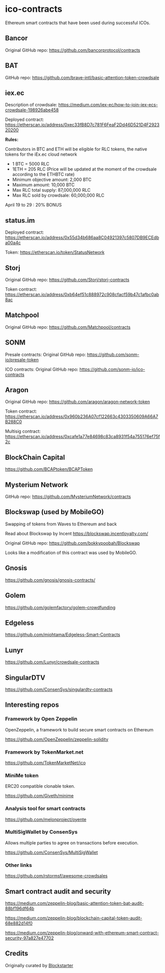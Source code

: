 # ico-contracts

Ethereum smart contracts that have been used during successful ICOs.

## Bancor

Original GitHub repo: https://github.com/bancorprotocol/contracts

## BAT

GitHub repo: https://github.com/brave-intl/basic-attention-token-crowdsale

## iex.ec

Description of crowdsale: https://medium.com/iex-ec/how-to-join-iex-ecs-crowdsale-198926abe458

Deployed contract: https://etherscan.io/address/0xec33fB8D7c781F6FeaF2Dd46D521D4F292320200

**Rules:**

Contributors in BTC and ETH will be eligible for RLC tokens, the native tokens for the iEx.ec cloud network
 
* 1 BTC = 5000 RLC
* 1ETH = 205 RLC (Price will be updated at the moment of the crowdsale according to the ETHBTC rate)
* Minimum objective amount: 2,000 BTC
* Maximum amount: 10,000 BTC
* Max RLC total supply: 87,000,000 RLC
* Max RLC sold by crowdsale: 60,000,000 RLC

April 19 to 29 : 20% BONUS

## status.im

Deployed contract: https://etherscan.io/address/0x55d34b686aa8C04921397c5807DB9ECEdba00a4c

Token: https://etherscan.io/token/StatusNetwork

## Storj

Original GitHub repo: https://github.com/Storj/storj-contracts

Token contract: https://etherscan.io/address/0xb64ef51c888972c908cfacf59b47c1afbc0ab8ac

## Matchpool

Original GitHub repo: https://github.com/Matchpool/contracts

## SONM

Presale contracts: Original GitHub repo: https://github.com/sonm-io/presale-token

ICO contracts: Original GitHub repo: https://github.com/sonm-io/ico-contracts

## Aragon

Original GitHub repo: https://github.com/aragon/aragon-network-token

Token contract: https://etherscan.io/address/0x960b236A07cf122663c4303350609A66A7B288C0

Multisig contract: https://etherscan.io/address/0xcafe1a77e84698c83ca8931f54a755176ef75f2c

## BlockChain Capital

https://github.com/BCAPtoken/BCAPToken

## Mysterium Network

GitHub repo: https://github.com/MysteriumNetwork/contracts

## Blockswap (used by MobileGO)

Swapping of tokens from Waves to Ethereum and back

Read about Blockswap by Incent https://blockswap.incentloyalty.com/

Original GitHub repo: https://github.com/bokkypoobah/Blockswap

Looks like a modification of this contract was used by MobileGO.

## Gnosis

https://github.com/gnosis/gnosis-contracts/

## Golem

https://github.com/golemfactory/golem-crowdfunding

## Edgeless

https://github.com/miohtama/Edgeless-Smart-Contracts

## Lunyr

https://github.com/Lunyr/crowdsale-contracts

## SingularDTV

https://github.com/ConsenSys/singulardtv-contracts

## Interesting repos

### Framework by Open Zeppelin

OpenZeppelin, a framework to build secure smart contracts on Ethereum 

https://github.com/OpenZeppelin/zeppelin-solidity

### Framework by TokenMarket.net

https://github.com/TokenMarketNet/ico

### MiniMe token

ERC20 compatible clonable token.

https://github.com/Giveth/minime

### Analysis tool for smart contracts

https://github.com/melonproject/oyente

### MultiSigWallet by ConsenSys

Allows multiple parties to agree on transactions before execution.

https://github.com/ConsenSys/MultiSigWallet

### Other links

https://github.com/rstormsf/awesome-crowdsales

## Smart contract audit and security

https://medium.com/zeppelin-blog/basic-attention-token-bat-audit-88bf196df64b

https://medium.com/zeppelin-blog/blockchain-capital-token-audit-68e882d14f0

https://medium.com/zeppelin-blog/onward-with-ethereum-smart-contract-security-97a827e47702

## Credits

Originally curated by [Blockstarter](http://blockstarter.co)
